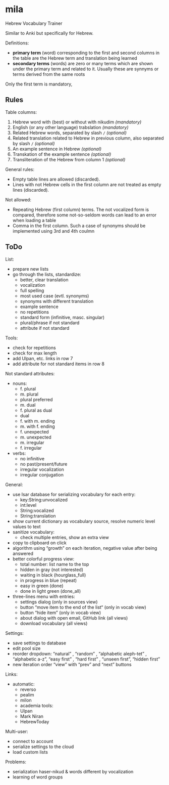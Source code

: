# mila
 Hebrew Vocabulary Trainer

Similar to Anki but specifically for Hebrew.

Definitions:
- **primary term** (word) corresponding to the first and second columns in the table are the Hebrew term and translation being learned
- **secondary terms** (words) are zero or many terms which are shown under the primary term and related to it. Usually these are synnyms or terms derived from the same roots

Only the first term is mandatory,

## Rules

Table columns:
1. Hebrew word with (best) or without with nikudim _(mandatory)_
2. English (or any other language) trabslation _(mandatory)_
3. Related Hebrew words, separated by slash `/` _(optional)_
4. Related translation related to Hebrew in previous column, also separated by slash `/` _(optional)_
5. An example sentence in Hebrew _(optional)_
6. Transkation of the example sentence _(optional)_
7. Transliteration of the Hebrew from column 1 _(optional)_

General rules:
- Empty table lines are allowed (discarded).
- Lines with not Hebrew cells in the first column are not treated as empty lines (discarded).

Not allowed:
- Repeating Hebrew (first column) terms. The not vocalized form is compared, therefore some not-so-seldom
words can lead to an error when loading a table
- Comma in the first column. Such a case of synonyms should be implemented using 3rd and 4th coulmn

## ToDo

List:
- prepare new lists
- go through the lists, standardize:
  - better, clear translation
  - vocalization
  - full spelling
  - most used case (evtl. synonyms)
  - synonyms with different translation
  - example sentence
  - no repetitions
  - standard form (infinitive, masc. singular)
  - plural/phrase if not standard
  - attribute if not standard

Tools:
- check for repetitions
- check for max length
- add Ulpan, etc. links in row 7
- add attribute for not standard items in row 8

Not standard attributes:
- nouns:
  - f. plural
  - m. plural
  - plural preferred
  - m. dual
  - f. plural as dual
  - dual
  - f. with m. ending
  - m. with f. ending
  - f. unexpected
  - m. unexpected
  - m. irregular
  - f. irregular
- verbs:
  - no infinitive
  - no past/present/future
  - irregular vocalization
  - irregular conjugation

General:
- use Isar database for serializing vocabulary for each entry:
  - key:String:unvocalized
  - int:level
  - String:vocalized
  - String:translation
- show current dictionary as vocabulary source, resolve numeric level values to text
- sanitize vocabulary:
  - check multiple entries, show an extra view
- copy to clipboard on click
- algorithm using “growth” on each iteration, negative value after being answered
- better colorful progress view:
  - total number: list name to the top
  - hidden in gray (not interested)
  - waiting in black (hourglass_full)
  - in progress in blue (repeat)
  - easy in green (done)
  - done in light green (done_all)
- three-lines menu with entries:
  - settings dialog (only in sources view)
  - button “move item to the end of the list“ (only in vocab view)
  - button “hide item” (only in vocab view)
  - about dialog with open email, GitHub link (all views)
  - download vocabulary (all views)

Settings:
- save settings to database
- edit pool size
- reorder dropdown: “natural” , “random” , “alphabetic aleph-tet” , “alphabetic a-z”, “easy first” , “hard first” , “unseen first”, “hidden first”
- new iteration order “view” with “prev” and “next” buttons

Links:
- automatic:
  - reverso
  - pealim
  - milon
  - academia
tools:
  - Ulpan
  - Mark Niran
  - HebrewToday

Multi-user:
- connect to account
- serialize settings to the cloud
- load custom lists

Problems:
- serialization haser-nikud & words different by vocalization
- learning of word groups
